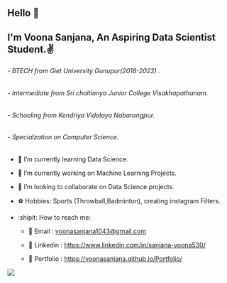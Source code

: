 
## Hello 🙋
## I'm Voona Sanjana, An Aspiring Data Scientist Student.✌️
######  - BTECH from Giet University Gunupur(2018-2022) .

######  - Intermediate from Sri chaitianya Junior College Visakhapathanam.
######  - Schooling from Kendriya Vidalaya Nabarangpur.
######  - Specialzation on Computer Science.

- 💖 I’m currently learning Data Science.
- 🌈 I’m currently working on Machine Learning Projects.
- 👯 I’m looking to collaborate on Data Science projects.
- ⚽️ Hobbies: Sports (Throwball,Badminton), creating instagram Filters.
- :shipit: How to reach me:

   * 📍 Email : voonasanjana1043@gmail.com
    
   * 📍 Linkedin : https://www.linkedin.com/in/sanjana-voona530/

   *  📍 Portfolio : https://voonasanjana.github.io/Portfolio/
  
   
   
   
   
   
![](https://estruyf-github.azurewebsites.net/api/VisitorHit?user=Voonasanjana&repo=github-visitors-badge&countColorcountColor&countColor=#FFCC70)






<!--
**Voonasanjana/Voonasanjana** is a ✨ _special_ ✨ repository because its `README.md` (this file) appears on your GitHub profile.

